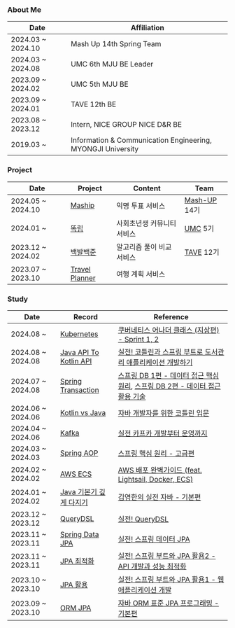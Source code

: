### About Me
|	Date |Affiliation|	
|--|---|
|2024\.03 ~ 2024\.10|Mash Up 14th Spring Team|
|2024\.03 ~ 2024.08|UMC 6th MJU BE Leader|
|2023\.09 ~ 2024.02|UMC 5th MJU BE|
|2023\.09 ~ 2024.01|TAVE 12th BE|
|2023\.08 ~ 2023.12|Intern, NICE GROUP NICE D&R BE|
|2019\.03 ~ |Information & Communication Engineering, MYONGJI University|


### Project
|	Date |Project | Content | Team |	
|---|---|---|---|
| 2024\.05 ~ 2024\.10| [Maship](https://github.com/mash-up-kr/Dojo-Spring)| 익명 투표 서비스 | [Mash-UP](https://mash-up.kr) 14기 |
| 2024\.01 ~ | [똑립](https://github.com/ttoklip/BackEnd)| 사회초년생 커뮤니티 서비스 |[UMC](https://www.instagram.com/uni_makeus_challenge) 5기 |
| 2023\.12 ~ 2024\.02 | [백발백준](https://github.com/Tave100Shot/Server) | 알고리즘 풀이 비교 서비스 |[TAVE](https://blog.naver.com/t-ave/223340995513) 12기 | 
| 2023\.07 ~ 2023\.10 | [Travel Planner](https://github.com/travel-planner-project)  | 여행 계획 서비스 | | 


### Study
|	Date  | Record | Reference |
|---|---|---|
|	 2024\.08 ~  |[Kubernetes](https://toychip.tistory.com/category/Infra/Kubernetes) | [쿠버네티스 어나더 클래스 (지상편) - Sprint 1, 2](https://www.inflearn.com/course/%EC%BF%A0%EB%B2%84%EB%84%A4%ED%8B%B0%EC%8A%A4-%EC%96%B4%EB%82%98%EB%8D%94-%ED%81%B4%EB%9E%98%EC%8A%A4-%EC%A7%80%EC%83%81%ED%8E%B8-sprint1) |
|	 2024\.08 ~ 2024\.08 |[Java API To Kotlin API](https://github.com/LegendStudy/Kopring/pull/18) | [실전! 코틀린과 스프링 부트로 도서관리 애플리케이션 개발하기](https://www.inflearn.com/course/java-to-kotlin-2) |
|	 2024\.07 ~ 2024\.08 |[Spring Transaction](https://toychip.tistory.com/category/Spring/Spring%20Transaction) | [스프링 DB 1편 - 데이터 접근 핵심 원리](https://www.inflearn.com/course/%EC%8A%A4%ED%94%84%EB%A7%81-db-1), [스프링 DB 2편 - 데이터 접근 활용 기술](https://www.inflearn.com/course/%EC%8A%A4%ED%94%84%EB%A7%81-db-2) |
|	 2024\.06 ~ 2024\.06 |[Kotlin vs Java](https://toychip.tistory.com/category/Kotlin/%EC%9E%85%EB%AC%B8%ED%8E%B8) | [자바 개발자를 위한 코틀린 입문](https://www.inflearn.com/course/java-to-kotlin) |
|	 2024\.04 ~ 2024\.06 |[Kafka](https://github.com/mash-up-kr/S3A/tree/master/14th_kafka) | [실전 카프카 개발부터 운영까지](https://product.kyobobook.co.kr/detail/S000001932756) |
|	 2024\.03 ~ 2024\.03 |[Spring AOP](https://toychip.tistory.com/category/Spring/Spring%20AOP) | [스프링 핵심 원리 - 고급편](https://www.inflearn.com/course/%EC%8A%A4%ED%94%84%EB%A7%81-%ED%95%B5%EC%8B%AC-%EC%9B%90%EB%A6%AC-%EA%B3%A0%EA%B8%89%ED%8E%B8) |
|	 2024\.02 ~ 2024\.02 |[AWS ECS](https://toychip.tistory.com/category/Infra/AWS) | [AWS 배포 완벽가이드 (feat. Lightsail, Docker, ECS)](https://www.inflearn.com/course/aws-%EB%B0%B0%ED%8F%AC-%EC%99%84%EB%B2%BD%EA%B0%80%EC%9D%B4%EB%93%9C)
|	 2024\.01 ~ 2024\.02 |[Java 기본기 깊게 다지기](https://github.com/LegendStudy/Java-Grammar) | [김영한의 실전 자바 - 기본편](https://www.inflearn.com/course/%EA%B9%80%EC%98%81%ED%95%9C%EC%9D%98-%EC%8B%A4%EC%A0%84-%EC%9E%90%EB%B0%94-%EA%B8%B0%EB%B3%B8%ED%8E%B8)
|	 2023\.12 ~ 2023\.12 |[QueryDSL](https://toychip.tistory.com/category/JPA/QueryDSL) | [실전! QueryDSL](https://www.inflearn.com/course/querydsl-%EC%8B%A4%EC%A0%84) |
|	 2023\.11 ~ 2023\.11 |[Spring Data JPA](https://toychip.tistory.com/category/JPA/Spring%20Data%20JPA) | [실전! 스프링 데이터 JPA](https://www.inflearn.com/course/%EC%8A%A4%ED%94%84%EB%A7%81-%EB%8D%B0%EC%9D%B4%ED%84%B0-JPA-%EC%8B%A4%EC%A0%84)|
|	 2023\.11 ~ 2023\.11 |[JPA 최적화](https://github.com/Tave12st-Backend-Study/jpa-study/issues/91) | [실전! 스프링 부트와 JPA 활용2 - API 개발과 성능 최적화](https://www.inflearn.com/course/%EC%8A%A4%ED%94%84%EB%A7%81%EB%B6%80%ED%8A%B8-JPA-API%EA%B0%9C%EB%B0%9C-%EC%84%B1%EB%8A%A5%EC%B5%9C%EC%A0%81%ED%99%94)|
|	 2023\.10 ~ 2023\.10 |[JPA 활용](https://github.com/Tave12st-Backend-Study/jpa-study/tree/master/%EC%9E%84%EC%A4%80%ED%98%95/real-spring-jpa1) | [실전! 스프링 부트와 JPA 활용1 - 웹 애플리케이션 개발](https://www.inflearn.com/course/%EC%8A%A4%ED%94%84%EB%A7%81%EB%B6%80%ED%8A%B8-JPA-%ED%99%9C%EC%9A%A9-1)
|	 2023\.09 ~ 2023\.10 |[ORM JPA](https://toychip.tistory.com/category/JPA/ORM%20%ED%91%9C%EC%A4%80%20JPA) | [자바 ORM 표준 JPA 프로그래밍 - 기본편](https://www.inflearn.com/course/ORM-JPA-Basic)
